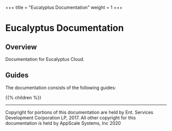 +++
title = "Eucalyptus Documentation"
weight = 1
+++

# Eucalyptus Documentation

## Overview

Documentation for Eucalyptus Cloud.

## Guides

The documentation consists of the following guides:

{{% children %}}

---
Copyright for portions of this documentation are held by Ent. Services Development Corporation LP, 2017. All other copyright for this documentation is held by AppScale Systems, Inc 2020 

